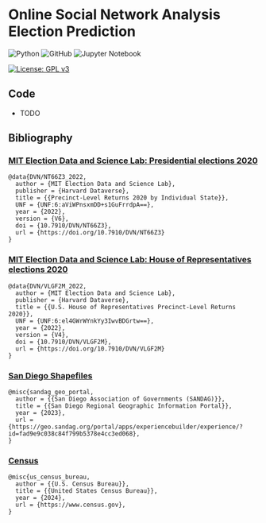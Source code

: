 # Online Social Network Analysis Election Prediction

![Python](https://img.shields.io/badge/python-3670A0?style=for-the-badge&logo=python&logoColor=ffdd54)
![GitHub](https://img.shields.io/badge/github-%23121011.svg?style=for-the-badge&logo=github&logoColor=white)
![Jupyter Notebook](https://img.shields.io/badge/jupyter-%23FA0F00.svg?style=for-the-badge&logo=jupyter&logoColor=white)

[![License: GPL v3](https://img.shields.io/badge/License-GPLv3-blue.svg)](https://www.gnu.org/licenses/gpl-3.0)

## Code

- TODO

## Bibliography

### [MIT Election Data and Science Lab: Presidential elections 2020](https://doi.org/10.7910/DVN/NT66Z3)
```bittext
@data{DVN/NT66Z3_2022,
  author = {MIT Election Data and Science Lab},
  publisher = {Harvard Dataverse},
  title = {{Precinct-Level Returns 2020 by Individual State}},
  UNF = {UNF:6:aViWPnsxmDD+s1GuFrrdpA==},
  year = {2022},
  version = {V6},
  doi = {10.7910/DVN/NT66Z3},
  url = {https://doi.org/10.7910/DVN/NT66Z3}
}
```

### [MIT Election Data and Science Lab: House of Representatives elections 2020](https://doi.org/10.7910/DVN/VLGF2M)
```bittext
@data{DVN/VLGF2M_2022,
  author = {MIT Election Data and Science Lab},
  publisher = {Harvard Dataverse},
  title = {{U.S. House of Representatives Precinct-Level Returns 2020}},
  UNF = {UNF:6:el4GWrWYnkYy3IwvBDGrtw==},
  year = {2022},
  version = {V4},
  doi = {10.7910/DVN/VLGF2M},
  url = {https://doi.org/10.7910/DVN/VLGF2M}
}
```

### [San Diego Shapefiles](https://geo.sandag.org/portal/apps/experiencebuilder/experience/?id=fad9e9c038c84f799b5378e4cc3ed068)
```bibtext
@misc{sandag_geo_portal,
  author = {{San Diego Association of Governments (SANDAG)}},
  title = {{San Diego Regional Geographic Information Portal}},
  year = {2023},
  url = {https://geo.sandag.org/portal/apps/experiencebuilder/experience/?id=fad9e9c038c84f799b5378e4cc3ed068},
}
```

### [Census](https://www.census.gov)
```bibtext
@misc{us_census_bureau,
  author = {{U.S. Census Bureau}},
  title = {{United States Census Bureau}},
  year = {2024},
  url = {https://www.census.gov},
}
```

